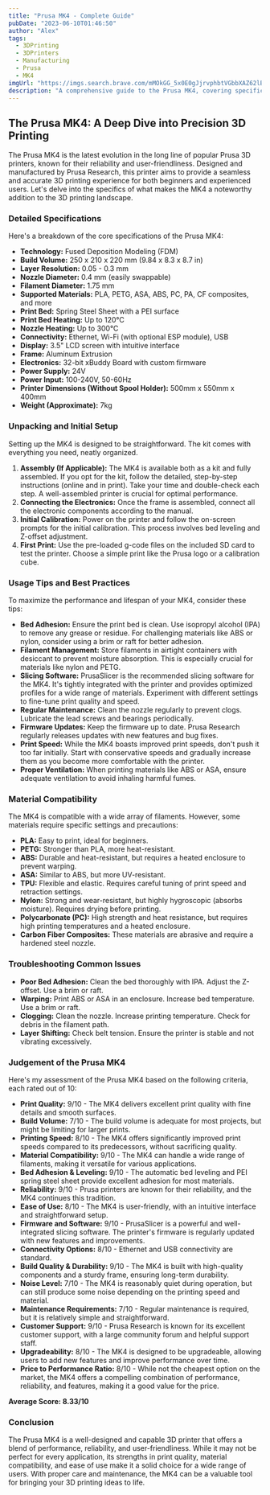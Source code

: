 ```yaml
---
title: "Prusa MK4 - Complete Guide"
pubDate: "2023-06-10T01:46:50"
author: "Alex"
tags:
  - 3DPrinting
  - 3DPrinters
  - Manufacturing
  - Prusa
  - MK4
imgUrl: "https://imgs.search.brave.com/mMOkGG_5x0E0gJjrvphbtVGbbXAZ62lBesVCZBFxyiw/rs:fit:860:0:0:0/g:ce/aHR0cHM6Ly8zZHJ1/Y2suY29tL3dwLWNv/bnRlbnQvdXBsb2Fk/cy8yMDIzLzA0L3By/dXNhLW1rNC5qcGc"
description: "A comprehensive guide to the Prusa MK4, covering specifications, usage tips, and comparisons with similar products."
---
```


## The Prusa MK4: A Deep Dive into Precision 3D Printing

The Prusa MK4 is the latest evolution in the long line of popular Prusa 3D printers, known for their reliability and user-friendliness. Designed and manufactured by Prusa Research, this printer aims to provide a seamless and accurate 3D printing experience for both beginners and experienced users. Let's delve into the specifics of what makes the MK4 a noteworthy addition to the 3D printing landscape.

### Detailed Specifications

Here's a breakdown of the core specifications of the Prusa MK4:

*   **Technology:** Fused Deposition Modeling (FDM)
*   **Build Volume:** 250 x 210 x 220 mm (9.84 x 8.3 x 8.7 in)
*   **Layer Resolution:** 0.05 - 0.3 mm
*   **Nozzle Diameter:** 0.4 mm (easily swappable)
*   **Filament Diameter:** 1.75 mm
*   **Supported Materials:** PLA, PETG, ASA, ABS, PC, PA, CF composites, and more
*   **Print Bed:** Spring Steel Sheet with a PEI surface
*   **Print Bed Heating:** Up to 120°C
*   **Nozzle Heating:** Up to 300°C
*   **Connectivity:** Ethernet, Wi-Fi (with optional ESP module), USB
*   **Display:** 3.5" LCD screen with intuitive interface
*   **Frame:** Aluminum Extrusion
*   **Electronics:** 32-bit xBuddy Board with custom firmware
*   **Power Supply:** 24V
*   **Power Input:** 100-240V, 50-60Hz
*   **Printer Dimensions (Without Spool Holder):** 500mm x 550mm x 400mm
*   **Weight (Approximate):** 7kg

### Unpacking and Initial Setup

Setting up the MK4 is designed to be straightforward. The kit comes with everything you need, neatly organized.

1.  **Assembly (If Applicable):** The MK4 is available both as a kit and fully assembled. If you opt for the kit, follow the detailed, step-by-step instructions (online and in print). Take your time and double-check each step. A well-assembled printer is crucial for optimal performance.
2.  **Connecting the Electronics:** Once the frame is assembled, connect all the electronic components according to the manual.
3.  **Initial Calibration:** Power on the printer and follow the on-screen prompts for the initial calibration. This process involves bed leveling and Z-offset adjustment.
4.  **First Print:** Use the pre-loaded g-code files on the included SD card to test the printer. Choose a simple print like the Prusa logo or a calibration cube.

### Usage Tips and Best Practices

To maximize the performance and lifespan of your MK4, consider these tips:

*   **Bed Adhesion:** Ensure the print bed is clean. Use isopropyl alcohol (IPA) to remove any grease or residue. For challenging materials like ABS or nylon, consider using a brim or raft for better adhesion.
*   **Filament Management:** Store filaments in airtight containers with desiccant to prevent moisture absorption. This is especially crucial for materials like nylon and PETG.
*   **Slicing Software:** PrusaSlicer is the recommended slicing software for the MK4. It's tightly integrated with the printer and provides optimized profiles for a wide range of materials. Experiment with different settings to fine-tune print quality and speed.
*   **Regular Maintenance:** Clean the nozzle regularly to prevent clogs. Lubricate the lead screws and bearings periodically.
*   **Firmware Updates:** Keep the firmware up to date. Prusa Research regularly releases updates with new features and bug fixes.
*   **Print Speed:** While the MK4 boasts improved print speeds, don't push it too far initially. Start with conservative speeds and gradually increase them as you become more comfortable with the printer.
*   **Proper Ventilation:** When printing materials like ABS or ASA, ensure adequate ventilation to avoid inhaling harmful fumes.

### Material Compatibility

The MK4 is compatible with a wide array of filaments. However, some materials require specific settings and precautions:

*   **PLA:** Easy to print, ideal for beginners.
*   **PETG:** Stronger than PLA, more heat-resistant.
*   **ABS:** Durable and heat-resistant, but requires a heated enclosure to prevent warping.
*   **ASA:** Similar to ABS, but more UV-resistant.
*   **TPU:** Flexible and elastic. Requires careful tuning of print speed and retraction settings.
*   **Nylon:** Strong and wear-resistant, but highly hygroscopic (absorbs moisture). Requires drying before printing.
*   **Polycarbonate (PC):** High strength and heat resistance, but requires high printing temperatures and a heated enclosure.
*   **Carbon Fiber Composites:** These materials are abrasive and require a hardened steel nozzle.

### Troubleshooting Common Issues

*   **Poor Bed Adhesion:** Clean the bed thoroughly with IPA. Adjust the Z-offset. Use a brim or raft.
*   **Warping:** Print ABS or ASA in an enclosure. Increase bed temperature. Use a brim or raft.
*   **Clogging:** Clean the nozzle. Increase printing temperature. Check for debris in the filament path.
*   **Layer Shifting:** Check belt tension. Ensure the printer is stable and not vibrating excessively.

### Judgement of the Prusa MK4

Here's my assessment of the Prusa MK4 based on the following criteria, each rated out of 10:

*   **Print Quality:** 9/10 - The MK4 delivers excellent print quality with fine details and smooth surfaces.
*   **Build Volume:** 7/10 - The build volume is adequate for most projects, but might be limiting for larger prints.
*   **Printing Speed:** 8/10 - The MK4 offers significantly improved print speeds compared to its predecessors, without sacrificing quality.
*   **Material Compatibility:** 9/10 - The MK4 can handle a wide range of filaments, making it versatile for various applications.
*   **Bed Adhesion & Leveling:** 9/10 - The automatic bed leveling and PEI spring steel sheet provide excellent adhesion for most materials.
*   **Reliability:** 9/10 - Prusa printers are known for their reliability, and the MK4 continues this tradition.
*   **Ease of Use:** 8/10 - The MK4 is user-friendly, with an intuitive interface and straightforward setup.
*   **Firmware and Software:** 9/10 - PrusaSlicer is a powerful and well-integrated slicing software. The printer's firmware is regularly updated with new features and improvements.
*   **Connectivity Options:** 8/10 - Ethernet and USB connectivity are standard.
*   **Build Quality & Durability:** 9/10 - The MK4 is built with high-quality components and a sturdy frame, ensuring long-term durability.
*   **Noise Level:** 7/10 - The MK4 is reasonably quiet during operation, but can still produce some noise depending on the printing speed and material.
*   **Maintenance Requirements:** 7/10 - Regular maintenance is required, but it is relatively simple and straightforward.
*   **Customer Support:** 9/10 - Prusa Research is known for its excellent customer support, with a large community forum and helpful support staff.
*   **Upgradeability:** 8/10 - The MK4 is designed to be upgradeable, allowing users to add new features and improve performance over time.
*   **Price to Performance Ratio:** 8/10 - While not the cheapest option on the market, the MK4 offers a compelling combination of performance, reliability, and features, making it a good value for the price.

**Average Score: 8.33/10**

### Conclusion

The Prusa MK4 is a well-designed and capable 3D printer that offers a blend of performance, reliability, and user-friendliness. While it may not be perfect for every application, its strengths in print quality, material compatibility, and ease of use make it a solid choice for a wide range of users. With proper care and maintenance, the MK4 can be a valuable tool for bringing your 3D printing ideas to life.
